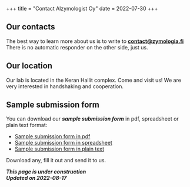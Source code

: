 +++
title = "Contact Alzymologist Oy"
date = 2022-07-30
+++

## Our contacts

The best way to learn more about us is to write to [**contact@zymologia.fi**](mailto:contact@zymologia.fi) <br>
There is no automatic responder on the other side, just us.

## Our location

Our lab is located in the Keran Hallit complex. Come and visit us! We are very interested in handshaking and cooperation.


## Sample submission form
You can download our ***sample submission form*** in pdf, spreadsheet or plain text format:
* [Sample submission form in pdf](/Alzymologist-submission-form.pdf)
* [Sample submission form in spreadsheet](/Alzymologist-submission-form.xlsx)
* [Sample submission form in plain text](/Alzymologist-submission-form.txt)

Download any, fill it out and send it to us. <br>

***This page is under construction***<br>
***Updated on 2022-08-17***